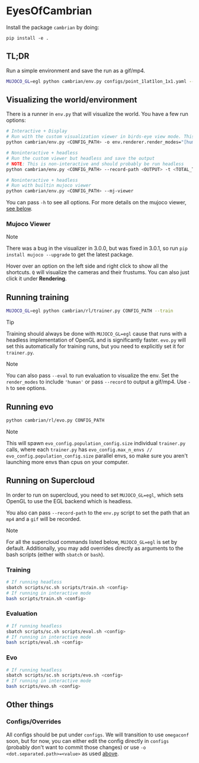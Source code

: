 # EyesOfCambrian

Install the package `cambrian` by doing:
```
pip install -e .
```

## TL;DR

Run a simple environment and save the run as a gif/mp4.

```bash
MUJOCO_GL=egl python cambrian/env.py configs/point_1lat1lon_1x1.yaml --record-path test -t 200
```

## Visualizing the world/environment

There is a runner in `env.py` that will visualize the world. You have a few run options:

```bash
# Interactive + Display
# Run with the custom visualization viewer in birds-eye view mode. This is interactive, so you can move around.
python cambrian/env.py <CONFIG_PATH> -o env.renderer.render_modes="[human, rgb_array]"

# Noninteractive + headless
# Run the custom viewer but headless and save the output
# NOTE: This is non-interactive and should probably be run headless
python cambrian/env.py <CONFIG_PATH> --record-path <OUTPUT> -t <TOTAL_TIMESTEPS>

# Noninteractive + headless
# Run with builtin mujoco viewer
python cambrian/env.py <CONFIG_PATH> --mj-viewer
```

You can pass `-h` to see all options. For more details on the mujoco viewer, [see below](#mujoco-viewer).

### Mujoco Viewer

> [!NOTE]
> There was a bug in the visualizer in 3.0.0, but was fixed in 3.0.1, so run `pip install mujoco --upgrade` to get the latest package.

Hover over an option on the left side and right click to show all the shortcuts. `Q` will visualize the cameras and their frustums. You can also just click it under **Rendering**.

## Running training

```bash
MUJOCO_GL=egl python cambrian/rl/trainer.py CONFIG_PATH --train
```

> [!TIP]
> Training should always be done with `MUJOCO_GL=egl` cause that runs with a headless implementation of OpenGL and is significantly faster. `evo.py` will set this automatically for training runs, but you need to explicitly set it for `trainer.py`.

> [!NOTE]
> You can also pass `--eval` to run evaluation to visualize the env. Set the `render_modes` to include `'human'` or pass `--record` to output a gif/mp4. Use `-h` to see options.

## Running evo

```bash
python cambrian/rl/evo.py CONFIG_PATH
```

> [!NOTE]
> This will spawn `evo_config.population_config.size` individual `trainer.py` calls, where each `trainer.py` has `evo_config.max_n_envs // evo_config.population_config.size` parallel envs, so make sure you aren't launching more envs than cpus on your computer.

## Running on Supercloud

In order to run on supercloud, you need to set `MUJOCO_GL=egl`, which sets OpenGL to use the EGL backend which is headless.

You also can pass `--record-path` to the `env.py` script to set the path that an `mp4` and a `gif` will be recorded.

> [!NOTE]
> For all the supercloud commands listed below, `MUJOCO_GL=egl` is set by default. Additionally, you may add overrides directly as arguments to the bash scripts (either with `sbatch` or `bash`).

### Training

```bash
# If running headless
sbatch scripts/sc.sh scripts/train.sh <config>
# If running in interactive mode
bash scripts/train.sh <config>
```

### Evaluation

```bash
# If running headless
sbatch scripts/sc.sh scripts/eval.sh <config>
# If running in interactive mode
bash scripts/eval.sh <config>
```

### Evo

```bash
# If running headless
sbatch scripts/sc.sh scripts/evo.sh <config>
# If running in interactive mode
bash scripts/evo.sh <config>
```

## Other things

### Configs/Overrides

All configs should be put under `configs`. We will transition to use `omegaconf` soon, but for now, you can either edit the config directly in `configs` (probably don't want to commit those changes) or use `-o <dot.separated.path>=<value>` as used [above](#visualizing-the-worldenvironment).
